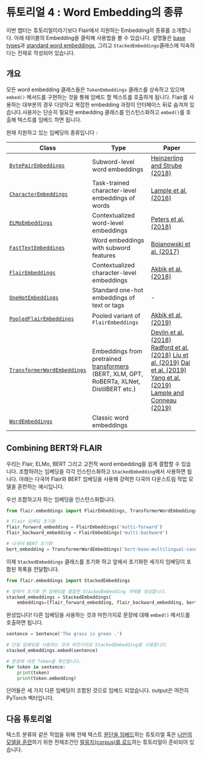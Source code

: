 # 튜토리얼 4 : Word Embedding의 종류
이번 챕터는 튜토리얼이라기보다 Flair에서 지원하는 Embedding의 종류를 소개합니다. 아래 테이블의 Embedding을 클릭해 사용법을 볼 수 있습니다. 설명들은 [base types](/resources/docs/TUTORIAL_1_BASICS.md)과 [standard word embeddings](/resources/docs/TUTORIAL_3_WORD_EMBEDDING.md), 그리고 `StackedEmbeddings`클래스에 익숙하다는 전제로 작성되어 있습니다.

## 개요
모든 word embedding 클래스들은 `TokenEmbeddings` 클래스를 상속하고 있으며 `embed()` 메서드를 구현하는 것을 통해 임베드 할 텍스트를 호출하게 됩니다. Flair를 사용하는 대부분의 경우 다양하고 복잡한 embedding 과정이 인터페이스 뒤로 숨겨져 있습니다.사용자는 단순히 필요한 embedding 클래스를 인스턴스화하고 `embed()`를 호출해 텍스트를 임베드 하면 됩니다.

현재 지원하고 있는 임베딩의 종류입니다 :

| Class | Type | Paper | 
| ------------- | -------------  | -------------  | 
| [`BytePairEmbeddings`](https://github.com/flairNLP/flair/tree/master/resources/docs/embeddings/BYTE_PAIR_EMBEDDINGS.md) | Subword-level word embeddings | [Heinzerling and Strube (2018)](https://www.aclweb.org/anthology/L18-1473)  |
| [`CharacterEmbeddings`](https://github.com/flairNLP/flair/tree/master/resources/docs/embeddings/CHARACTER_EMBEDDINGS.md) | Task-trained character-level embeddings of words | [Lample et al. (2016)](https://www.aclweb.org/anthology/N16-1030) |
| [`ELMoEmbeddings`](https://github.com/flairNLP/flair/tree/master/resources/docs/embeddings/ELMO_EMBEDDINGS.md) | Contextualized word-level embeddings | [Peters et al. (2018)](https://aclweb.org/anthology/N18-1202)  |
| [`FastTextEmbeddings`](https://github.com/flairNLP/flair/tree/master/resources/docs/embeddings/FASTTEXT_EMBEDDINGS.md) | Word embeddings with subword features | [Bojanowski et al. (2017)](https://aclweb.org/anthology/Q17-1010)  |
| [`FlairEmbeddings`](https://github.com/flairNLP/flair/tree/master/resources/docs/embeddings/FLAIR_EMBEDDINGS.md) | Contextualized character-level embeddings | [Akbik et al. (2018)](https://www.aclweb.org/anthology/C18-1139/)  |
| [`OneHotEmbeddings`](https://github.com/flairNLP/flair/tree/master/resources/docs/embeddings/ONE_HOT_EMBEDDINGS.md) | Standard one-hot embeddings of text or tags | - |
| [`PooledFlairEmbeddings`](https://github.com/flairNLP/flair/tree/master/resources/docs/embeddings/FLAIR_EMBEDDINGS.md) | Pooled variant of `FlairEmbeddings` |  [Akbik et al. (2019)](https://www.aclweb.org/anthology/N19-1078/)  | 
| [`TransformerWordEmbeddings`](https://github.com/flairNLP/flair/tree/master/resources/docs/embeddings/TRANSFORMER_EMBEDDINGS.md) | Embeddings from pretrained [transformers](https://huggingface.co/transformers/pretrained_models.html) (BERT, XLM, GPT, RoBERTa, XLNet, DistilBERT etc.) | [Devlin et al. (2018)](https://www.aclweb.org/anthology/N19-1423/) [Radford et al. (2018)](https://d4mucfpksywv.cloudfront.net/better-language-models/language_models_are_unsupervised_multitask_learners.pdf)  [Liu et al. (2019)](https://arxiv.org/abs/1907.11692) [Dai et al. (2019)](https://arxiv.org/abs/1901.02860) [Yang et al. (2019)](https://arxiv.org/abs/1906.08237) [Lample and Conneau (2019)](https://arxiv.org/abs/1901.07291) |  
| [`WordEmbeddings`](https://github.com/flairNLP/flair/tree/master/resources/docs/embeddings/CLASSIC_WORD_EMBEDDINGS.md) | Classic word embeddings |  |

## Combining BERT와  FLAIR
우리는 Flair, ELMo, BERT 그리고 고전적 word embedding을 쉽게 결합할 수 있습니다. 조합하려는 임베딩을 각각 인스턴스화하고 `StackedEmbedding`에서 사용하면 됩니다.
아래는 다국어 Flair와 BERT 임베딩을 사용해 강력한 다국어 다운스트림 작업 모델을 훈련하는 예시입니다.

우선 조합하고자 하는 임베딩을 인스턴스화합니다.
```python
from flair.embeddings import FlairEmbeddings, TransformerWordEmbeddings

# Flair 임베딩 초기화
flair_forward_embedding = FlairEmbeddings('multi-forward')
flair_backward_embedding = FlairEmbeddings('multi-backward')

# 다국어 BERT 초기화
bert_embedding = TransformerWordEmbeddings('bert-base-multilingual-cased')
```

이제 `StackedEmbeddings` 클래스를 초기화 하고 앞에서 초기화한 세가지 임베딩이 포함된 목록을 전달합니다.

```python
from flair.embeddings import StackedEmbeddings

# 앞에서 초기화 한 임베딩을 결합한 StackedEmbedding 객체를 생성합니다.
stacked_embeddings = StackedEmbeddings(
    embeddings=[flair_forward_embedding, flair_backward_embedding, bert_embedding])
```

완성입니다! 다른 임베딩을 사용하는 것과 마찬가지로 문장에 대해 `embed()` 메서드를 호출하면 됩니다.

```python
sentence = Sentence('The grass is green .')

# 단일 임베딩을 사용하는 것과 마찬가지로 StackedEmbedding을 사용합니다.
stacked_embeddings.embed(sentence)

# 문장에 대한 Token을 확인합니다.
for token in sentence:
    print(token)
    print(token.embedding)
```

단어들은 세 가지 다른 임베딩이 조합된 것으로 임베드 되었습니다. output은 여전히 PyTorch 벡터입니다.

## 다음 튜토리얼
텍스트 분류와 같은 작업을 위해 전체 텍스트 [문단을 임베드](/resources/docs/TUTORIAL_5_DOCUMENT_EMBEDDINGS.md)하는 튜토리얼 혹은 [나만의 모델을 훈련](/resources/docs/TUTORIAL_7_TRAINING_A_MODEL.md)하기 위한 전제조건인 [말뭉치(corpus)를 로드](/resources/docs/TUTORIAL_6_CORPUS.md)하는 튜토리얼이 준비되어 있습니다.
